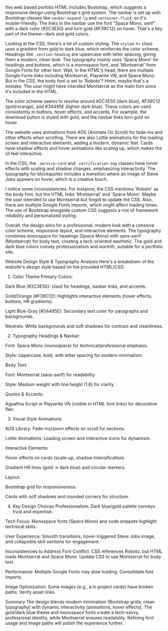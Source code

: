 this web based porfolio HTML includes Bootstrap, which suggests a responsive design using Bootstrap's grid system. The navbar is set up with Bootstrap classes like `navbar-expand-lg` and `container-fluid`, so it's mobile-friendly. The links in the navbar use the font "Space Mono, serif" with a dark color (#2C3E50) and turn gold (#F39C12) on hover. That's a key part of the theme—dark and gold colors.

Looking at the CSS, there's a lot of custom styling. The `styled-hr` class uses a gradient from gold to dark blue, which reinforces the color scheme. Headings like `.section-heading` are uppercase with letter spacing, giving them a modern, clean look. The typography mainly uses 'Space Mono' for headings and buttons, which is a monospace font, and 'Montserrat' from Google Fonts for other text. Wait, in the HTML's head, there are multiple Google Fonts links including Montserrat, Playwrite VN, and Space Mono. But in the CSS, the body font is set to 'Roboto'? Hmm, maybe that's a mistake. The user might have intended Montserrat as the main font since it's included in the HTML.

The color scheme seems to revolve around #2C3E50 (dark blue), #F39C12 (gold/orange), and #34495E (lighter dark blue). These colors are used consistently in buttons, hover effects, and accents. For example, the download button is styled with gold, and the navbar links turn gold on hover.

The website uses animations from AOS (Animate On Scroll) for fade-ins and other effects when scrolling. There are also Lottie animations for the loading screen and interactive elements, adding a modern, dynamic feel. Cards have shadow effects and hover animations like scaling up, which makes the UI feel interactive.

In the CSS, the `.service-card` and `.certification-img` classes have hover effects with scaling and shadow changes, emphasizing interactivity. The typography for blockquotes includes a transition where an image of Steve Jobs appears on hover, which is a creative touch.

I notice some inconsistencies. For instance, the CSS mentions 'Roboto' as the body font, but the HTML links 'Montserrat' and 'Space Mono'. Maybe the user intended to use Montserrat but forgot to update the CSS. Also, there are multiple Google Fonts imports, which might affect loading times. The use of Bootstrap alongside custom CSS suggests a mix of framework reliability and personalized styling.

Overall, the design aims for a professional, modern look with a cohesive color scheme, responsive layout, and interactive elements. The typography combines monospace for headings (Space Mono) with sans-serif (Montserrat) for body text, creating a tech-oriented aesthetic. The gold and dark blue colors convey professionalism and warmth, suitable for a portfolio site.

Website Design Style & Typography Analysis
Here's a breakdown of the website's design style based on the provided HTML/CSS:

1. Color Theme
Primary Colors:

Dark Blue (#2C3E50): Used for headings, navbar links, and accents.

Gold/Orange (#F39C12): Highlights interactive elements (hover effects, buttons, HR gradients).

Light Blue-Gray (#34495E): Secondary text color for paragraphs and backgrounds.

Neutrals: White backgrounds and soft shadows for contrast and cleanliness.

2. Typography
Headings & Navbar:

Font: Space Mono (monospace) for technical/professional emphasis.

Style: Uppercase, bold, with letter spacing for modern minimalism.

Body Text:

Font: Montserrat (sans-serif) for readability.

Style: Medium weight with line height (1.6) for clarity.

Quotes & Accents:

Aguafina Script or Playwrite VN (visible in HTML font links) for decorative flair.

3. Visual Style
Animations:

AOS Library: Fade-ins/zoom effects on scroll for sections.

Lottie Animations: Loading screen and interactive icons for dynamism.

Interactive Elements:

Hover effects on cards (scale-up, shadow intensification).

Gradient HR lines (gold → dark blue) and circular markers.

Layout:

Bootstrap grid for responsiveness.

Cards with soft shadows and rounded corners for structure.

4. Key Design Choices
Professionalism: Dark blue/gold palette conveys trust and expertise.

Tech Focus: Monospace fonts (Space Mono) and code snippets highlight technical skills.

User Experience: Smooth transitions, hover-triggered Steve Jobs image, and collapsible skill sections for engagement.

Inconsistencies to Address
Font Conflict: CSS references Roboto, but HTML loads Montserrat and Space Mono. Update CSS to use Montserrat for body text.

Performance: Multiple Google Fonts may slow loading. Consolidate font imports.

Image Optimization: Some images (e.g., a in project cards) have broken paths. Verify asset links.

Summary
The design blends modern minimalism (Bootstrap grids, clean typography) with dynamic interactivity (animations, hover effects). The gold/dark blue theme and monospace fonts create a tech-savvy, professional identity, while Montserrat ensures readability. Refining font usage and image paths will polish the experience further.
